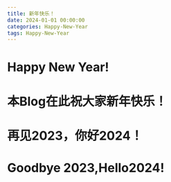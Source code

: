 ```yaml
---
title: 新年快乐！
date: 2024-01-01 00:00:00
categories: Happy-New-Year
tags: Happy-New-Year
---
```

# Happy New Year!
# 本Blog在此祝大家新年快乐！
# 再见2023，你好2024！
# Goodbye 2023,Hello2024!
